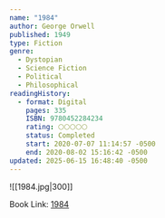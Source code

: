 ```yaml
---
name: "1984"
author: George Orwell
published: 1949
type: Fiction
genre:
  - Dystopian
  - Science Fiction
  - Political
  - Philosophical
readingHistory:
  - format: Digital
    pages: 335
    ISBN: 9780452284234
    rating: 🌕🌕🌕🌕🌕
    status: Completed
    start: 2020-07-07 11:14:57 -0500
    end: 2020-08-02 15:16:42 -0500
updated: 2025-06-15 16:48:40 -0500
---
```


![[1984.jpg|300]]

Book Link: [1984](https://www.goodreads.com/book/show/61439040-1984)
